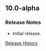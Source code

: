 ## 10.0-alpha

### Release Notes

- Initial release.

[Release History](https://github.com/SFX-WoW/Masque_Dominos/wiki/History)
